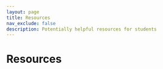 ```yaml
---
layout: page
title: Resources
nav_exclude: false
description: Potentially helpful resources for students
---
```


# Resources